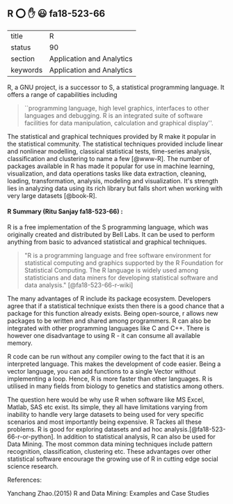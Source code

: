 ## R :o: :hand: :smiley: fa18-523-66


|          |                           |
| -------- | ------------------------- |
| title    | R                         | 
| status   | 90                        |
| section  | Application and Analytics |
| keywords | Application and Analytics |



R, a GNU project, is a successor to S, a statistical programming
language. It offers a range of capabilities including

> ``programming language, high level graphics, interfaces to other
> languages and debugging.  R is an integrated suite of software
> facilities for data manipulation, calculation and graphical
> display''.

The statistical and graphical techniques provided by R make it popular
in the statistical community. The statistical techniques provided
include linear and nonlinear modelling, classical statistical tests,
time-series analysis, classification and clustering to name a few
[@www-R]. The number of packages available in R has made it popular
for use in machine learning, visualization, and data operations tasks
like data extraction, cleaning, loading, transformation, analysis,
modeling and visualization. It's strength lies in analyzing data using
its rich library but falls short when working with very large datasets
[@book-R].
    
#### R Summary (Ritu Sanjay fa18-523-66) :

R is a free implementation of the S programming language, which was originally created and distributed by Bell Labs. It can be used to  perform anything from basic to advanced statistical and graphical techniques. 

>"R is a programming language and free software environment for statistical computing and graphics supported by the R Foundation for Statistical Computing. The R language is widely used among statisticians and data miners for developing statistical software and data analysis." [@fa18-523-66-r-wiki]

The many advantages of R include its package ecosystem. Developers agree that if a statistical technique exists then there is a good 
chance that a package for this function already exists. Being open-source, r allows new packages to be written and shared among 
programmers. R can also be integrated with other programming languages like C and C++. There is however one disadvantage to using R - it can consume all available memory.

R code can be run without any compiler owing to the fact that it is an interpreted language. This makes the development of code easier.
Being a vector language, you can add functions to a single Vector without implementing a loop. Hence, R is more faster than other languages. R is utilised in many fields from biology to genetics and statistics among others.

The question here would be why use R when software like MS Excel, Matlab, SAS etc exist. Its simple, they all have limitations varying from inability to handle very large datasets to being used for very specific scenarios and most importantly being expensive. R Tackes all these problems. R is good for exploring datasets and ad hoc analysis.[@fa18-523-66-r-or-python]. In addition to statistical analysis, R can also be used for Data Mining. The most common data mining techniques include pattern recognition, classification, clustering etc. These advantages over other statistical software encourage the growing use of R in cutting edge social science research.

 References:

Yanchang Zhao.(2015) R and Data Mining: Examples and Case Studies








